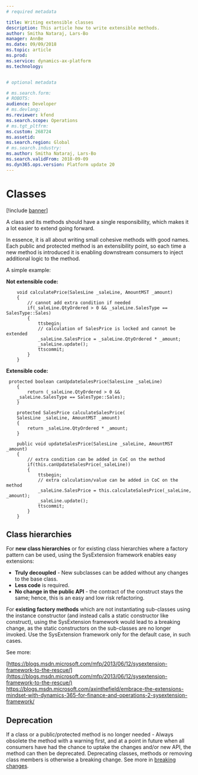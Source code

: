 ```yaml
---
# required metadata

title: Writing extensible classes
description: This article how to write extensible methods.
author: Smitha Nataraj, Lars-Bo
manager: AnnBe
ms.date: 09/09/2018
ms.topic: article
ms.prod: 
ms.service: dynamics-ax-platform
ms.technology: 


# optional metadata

# ms.search.form: 
# ROBOTS: 
audience: Developer
# ms.devlang: 
ms.reviewer: kfend
ms.search.scope: Operations
# ms.tgt_pltfrm: 
ms.custom: 268724
ms.assetid: 
ms.search.region: Global
# ms.search.industry: 
ms.author: Smitha Nataraj, Lars-Bo
ms.search.validFrom: 2018-09-09
ms.dyn365.ops.version: Platform update 20
---
```


# Classes

[!include [banner](../includes/banner.md)]

A class and its methods should have a single responsibility, which makes it a lot easier to extend going forward.

In essence, it is all about writing small cohesive methods with good names.  Each public and protected method is an extensibility point, so each time a new method is introduced it is enabling downstream consumers to inject additional logic to the method.  

A simple example:

**Not extensible code:**

```
    void calculatePrice(SalesLine _saleLine, AmountMST _amount)
    {
        // cannot add extra condition if needed
        if(_saleLine.QtyOrdered > 0 && _saleLine.SalesType == SalesType::Sales)
        {
            ttsbegin;
            // calculation of SalesPrice is locked and cannot be extended
            _saleLine.SalesPrice = _saleLine.QtyOrdered * _amount;
            _saleLine.update();
            ttscommit;
        }
    }
```

**Extensible code:**

```
 protected boolean canUpdateSalesPrice(SalesLine _saleLine)
    {
        return (_saleLine.QtyOrdered > 0 &&
    _saleLine.SalesType == SalesType::Sales);
    }
 
    protected SalesPrice calculateSalesPrice(
    SalesLine _saleLine, AmountMST _amount)
    {
        return _saleLine.QtyOrdered * _amount;
    }
 
    public void updateSalesPrice(SalesLine _saleLine, AmountMST _amount)
    {
        // extra condition can be added in CoC on the method
        if(this.canUpdateSalesPrice(_saleLine))
        {
            ttsbegin;
            // extra calculation/value can be added in CoC on the method
            _saleLine.SalesPrice = this.calculateSalesPrice(_saleLine, _amount);
            _saleLine.update();
            ttscommit;
        }
    }
```

## Class hierarchies

For **new class hierarchies** or for existing class hierarchies where a factory pattern can be used, using the SysExtension framework enables easy extensions:
+ **Truly decoupled** - New subclasses can be added without any changes to the base class. 
+ **Less code** is required.
+ **No change in the public API** - the contract of the construct stays the same; hence, this is an easy and low risk refactoring. 
	
For **existing factory methods** which are not instantiating sub-classes using the instance constructor (and instead calls a static constructor like construct), using the SysExtension framework would lead to a breaking change, as the static constructors on the sub-classes are no longer invoked. Use the SysExtension framework only for the default case, in such cases.
	
See more:

[https://blogs.msdn.microsoft.com/mfp/2013/06/12/sysextension-framework-to-the-rescue/](https://blogs.msdn.microsoft.com/mfp/2013/06/12/sysextension-framework-to-the-rescue/)
[https://blogs.msdn.microsoft.com/axinthefield/embrace-the-extensions-mindset-with-dynamics-365-for-finance-and-operations-2-sysextension-framework/ ](https://blogs.msdn.microsoft.com/axinthefield/embrace-the-extensions-mindset-with-dynamics-365-for-finance-and-operations-2-sysextension-framework/)


## Deprecation

If a class or a public/protected method is no longer needed - Always obsolete the method with a warning first, and at a point in future when all consumers have had the chance to uptake the changes and/or new API, the method can then be deprecated. Deprecating classes, methods or removing class members is otherwise a breaking change. See more in [breaking changes](BreakingChanges.md). 

